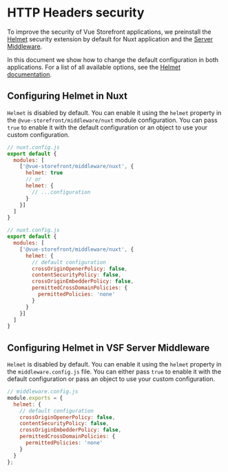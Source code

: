 # HTTP Headers security

To improve the security of Vue Storefront applications, we preinstall the [Helmet](https://helmetjs.github.io/) security extension by default for Nuxt application and the [Server Middleware](/architecture/server-middleware.html).

In this document we show how to change the default configuration in both applications. For a list of all available options, see the [Helmet documentation](https://helmetjs.github.io/docs/).

## Configuring Helmet in Nuxt

`Helmet` is disabled by default. You can enable it using the `helmet` property in the `@vue-storefront/middleware/nuxt` module configuration. You can pass `true` to enable it with the default configuration or an object to use your custom configuration.

```javascript
// nuxt.config.js
export default {
  modules: [
    ['@vue-storefront/middleware/nuxt', {
      helmet: true
      // or
      helmet: {
        // ...configuration
      }
    }]
  ]
}
```

```javascript
// nuxt.config.js
export default {
  modules: [
    ['@vue-storefront/middleware/nuxt', {
      helmet: {
        // default configuration
        crossOriginOpenerPolicy: false,
        contentSecurityPolicy: false,
        crossOriginEmbedderPolicy: false,
        permittedCrossDomainPolicies: {
          permittedPolicies: 'none'
        }
      }
    }]
  ]
}
```

## Configuring Helmet in VSF Server Middleware

`Helmet` is disabled by default. You can enable it using the `helmet` property in the `middleware.config.js` file. You can either pass `true` to enable it with the default configuration or pass an object to use your custom configuration.

```javascript
// middleware.config.js
module.exports = {
  helmet: {
    // default configuration
    crossOriginOpenerPolicy: false,
    contentSecurityPolicy: false,
    crossOriginEmbedderPolicy: false,
    permittedCrossDomainPolicies: {
      permittedPolicies: 'none'
    }
  }
};
```
